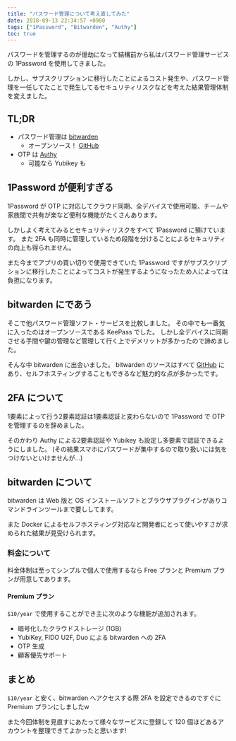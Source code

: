 ```yaml
---
title: "パスワード管理について考え直してみた"
date: 2018-09-13 22:34:57 +0900
tags: ["1Password", "Bitwarden", "Authy"]
toc: true
---
```

パスワードを管理するのが億劫になって結構前から私はパスワード管理サービスの 1Password を使用してきました。

しかし、サブスクリプションに移行したことによるコスト発生や、パスワード管理を一任してたことで発生してるセキュリティリスクなどを考えた結果管理体制を変えました。

## TL;DR
- パスワード管理は [bitwarden](https://bitwarden.com/)
	- オープンソース！ [GitHub](https://github.com/bitwarden)
- OTP は [Authy](https://authy.com/)
	- 可能なら Yubikey も

## 1Password が便利すぎる
1Password が OTP に対応してクラウド同期、全デバイスで使用可能、チームや家族間で共有が楽など便利な機能がたくさんあります。

しかしよく考えてみるとセキュリティリスクをすべて 1Password に預けています。 また 2FA も同時に管理しているため段階を分けることによるセキュリティの向上も得られません。

また今までアプリの買い切りで使用できていた 1Password ですがサブスクリプションに移行したことによってコストが発生するようになったため人によっては負担になります。

## bitwarden にであう
そこで他パスワード管理ソフト・サービスを比較しました。
その中でも一番気に入ったのはオープンソースである KeePass でした。
しかし全デバイスに同期させる手間や鍵の管理など管理して行く上でデメリットが多かったので諦めました。

そんな中 bitwarden に出会いました。
bitwarden のソースはすべて [GitHub](https://github.com/bitwarden) にあり、セルフホスティングすることもできるなど魅力的な点が多かったです。

## 2FA について
1要素によって行う2要素認証は1要素認証と変わらないので 1Password で OTP を管理するのを辞めました。

そのかわり Authy による2要素認証や Yubikey も設定し多要素で認証できるようにしました。
(その結果スマホにパスワードが集中するので取り扱いには気をつけないといけませんが…)

## bitwarden について
bitwarden は Web 版と OS インストールソフトとブラウザプラグインがありコマンドラインツールまで要ししてます。

また Docker によるセルフホスティング対応など開発者にとって使いやすさが求められた結果が見受けられます。

### 料金について
料金体制は至ってシンプルで個人で使用するなら Free プランと Premium プランが用意してあります。

#### Premium プラン
`$10/year` で使用することができ主に次のような機能が追加されます。

- 暗号化したクラウドストレージ (1GB)
- YubiKey, FIDO U2F, Duo による bitwarden への 2FA
- OTP 生成
- 顧客優先サポート

## まとめ
`$10/year` と安く、bitwarden へアクセスする際 2FA を設定できるのですぐに Premium プランにしましたw

また今回体制を見直すにあたって様々なサービスに登録して 120 個ほどあるアカウントを整理できてよかったと思います!
